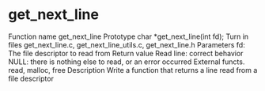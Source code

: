 # get_next_line

Function name get_next_line 
Prototype char *get_next_line(int fd); 
Turn in files get_next_line.c, get_next_line_utils.c,
get_next_line.h 
Parameters fd: The file descriptor to read from
Return value Read line: correct behavior 
NULL: there is nothing else to read, or an error
occurred 
External functs. read, malloc, free 
Description Write a function that returns a line read from a
file descriptor 

